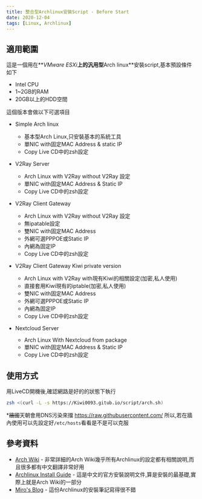 ```yaml
---
title: 整合型Archlinux安裝Script - Before Start
date: 2020-12-04
tags: [Linux, Archlinux]
---
```


## 適用範圍

這是一個用在**_VMware ESXi_**上的汎用型**Arch linux**安裝script,基本預設條件如下

* Intel CPU
* 1~2GB的RAM
* 20GB以上的HDD空間

這個版本會做以下可選項目

* Simple Arch linux
  - 基本型Arch Linux,只安裝基本的系統工具
  - 單NIC with固定MAC Address & static IP
  - Copy Live CD中的zsh設定
* V2Ray Server
  - Arch Linux with V2Ray without V2Ray 設定
  - 單NIC with固定MAC Address & Static IP
  - Copy Live CD中的zsh設定

* V2Ray Client Gateway
  - Arch Linux with V2Ray without V2Ray 設定
  - 無ipatable設定
  - 雙NIC with固定MAC Address
  - 外網可選PPPOE或Static IP
  - 內網為固定IP
  - Copy Live CD中的zsh設定
* V2Ray Client Gateway Kiwi private version
  - Arch Linux with V2Ray with現有Kiwi的相關設定(加密,私人使用)
  - 直接套用Kiwi現有的iptable(加密,私人使用)
  - 雙NIC with固定MAC Address
  - 外網可選PPPOE或Static IP
  - 內網為固定IP
  - Copy Live CD中的zsh設定
* Nextcloud Server
  - Arch Linux With Nextcloud from package
  - 單NIC with固定MAC Address & Static IP
  - Copy Live CD中的zsh設定

## 使用方式

用LiveCD開機後,確認網路是好的的狀態下執行

```bash
zsh <(curl -L -s https://Kiwi0093.gitub.io/script/arch.sh)
```

*~~牆國~~天朝會用DNS污染來擋 https://raw.githubusercontent.com/ 所以,若在牆內使用可以先設定好`/etc/hosts`看看是不是可以克服

## 參考資料

* [Arch Wiki](https://wiki.archlinux.org/) - 非常詳細的Arch Wiki幾乎所有Archlinux的設定都有相關說明,而且很多都有中文翻譯非常好用
* [Archlinux Install Guide](https://wiki.archlinux.org/index.php/Installation_guide_(正體中文)) - 這是中文的官方安裝說明文件,算是安裝的最基礎,實際上就是Arch Wiki的一部分
* [Miro's Blog](https://mirokaku.github.io/Blog/2016/ArchLinux-install-notes/) - 這份Archlinux的安裝筆記寫得很不錯